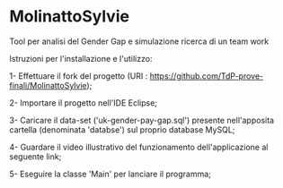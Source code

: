 # MolinattoSylvie
Tool per analisi del Gender Gap e simulazione ricerca di un team work

Istruzioni per l'installazione e l'utilizzo:

1- Effettuare il fork del progetto (URI : https://github.com/TdP-prove-finali/MolinattoSylvie);

2- Importare il progetto nell'IDE Eclipse;

3- Caricare il data-set ('uk-gender-pay-gap.sql') presente nell'apposita cartella (denominata 'databse') sul proprio database MySQL;

4- Guardare il video illustrativo del funzionamento dell'applicazione al seguente link;

5- Eseguire la classe 'Main' per lanciare il programma;
